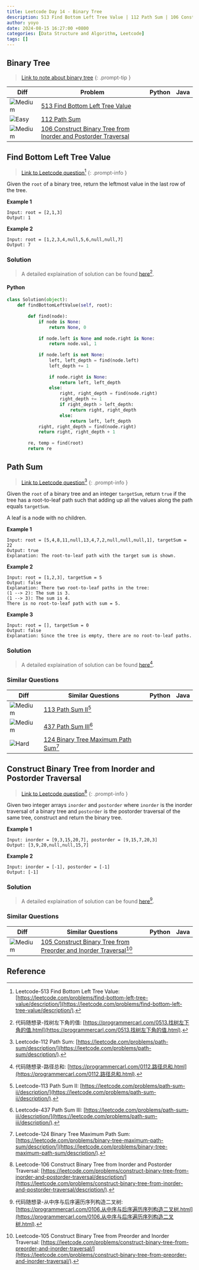 ```yaml
---
title: Leetcode Day 14 - Binary Tree
description: 513 Find Bottom Left Tree Value | 112 Path Sum | 106 Construct Binary Tree from Inorder and Postorder Traversal
author: yoyo
date: 2024-08-15 16:27:00 +0800
categories: [Data Structure and Algorithm, Leetcode]
tags: []
---
```


## Binary Tree 

> [Link to note about binary tree](https://yuyulyu.github.io/posts/binary-tree/)
{: .prompt-tip }


| Diff                                                                                                | Problem                                                                                 | Python | Java |
|-----------------------------------------------------------------------------------------------------|-----------------------------------------------------------------------------------------|--------|------|
| ![Medium](https://img.shields.io/badge/Medium-yellow)                                               | [513 Find Bottom Left Tree Value](#find-bottom-left-tree-value)                                 |        |      |
| ![Easy](https://img.shields.io/badge/Easy-brightgreen)                                               | [112 Path Sum](#path-sum)                                                                      |        |      |
| ![Medium](https://img.shields.io/badge/Medium-yellow)                                              | [106 Construct Binary Tree from Inorder and Postorder Traversal](#construct-binary-tree-from-inorder-and-postorder-traversal)                                                                                                      |        |      |

## Find Bottom Left Tree Value

> [Link to Leetcode question](https://leetcode.com/problems/find-bottom-left-tree-value/description/)[^fbltv]
{: .prompt-info }

Given the `root` of a binary tree, return the leftmost value in the last row of the tree.

**Example 1**

[image]: find-bottom-left-tree-value-example-1

```
Input: root = [2,1,3]
Output: 1
```

**Example 2**

[image]: find-bottom-left-tree-value-example-1

```
Input: root = [1,2,3,4,null,5,6,null,null,7]
Output: 7
```

### Solution

> A detailed explaination of solution can be found [here](https://programmercarl.com/0513.找树左下角的值.html)[^fbltvSolution].

#### Python

```python
class Solution(object):
    def findBottomLeftValue(self, root):
                
        def find(node):
            if node is None:
                return None, 0
            
            if node.left is None and node.right is None:
                return node.val, 1
            
            if node.left is not None:
                left, left_depth = find(node.left)
                left_depth += 1
            
                if node.right is None:
                    return left, left_depth
                else:
                    right, right_depth = find(node.right)
                    right_depth += 1
                    if right_depth > left_depth:
                        return right, right_depth
                    else:
                        return left, left_depth
            right, right_depth = find(node.right)
            return right, right_depth + 1
        
        re, temp = find(root)
        return re
```

## Path Sum

> [Link to Leetcode question](https://leetcode.com/problems/path-sum/description/)[^ps]
{: .prompt-info }

Given the `root` of a binary tree and an integer `targetSum`, return `true` if the tree has a root-to-leaf path such that adding up all the values along the path equals `targetSum`.

A leaf is a node with no children.

**Example 1**

[image]: path-sum-example-1

```
Input: root = [5,4,8,11,null,13,4,7,2,null,null,null,1], targetSum = 22
Output: true
Explanation: The root-to-leaf path with the target sum is shown.
```

**Example 2**

[image]: path-sum-example-2

```
Input: root = [1,2,3], targetSum = 5
Output: false
Explanation: There two root-to-leaf paths in the tree:
(1 --> 2): The sum is 3.
(1 --> 3): The sum is 4.
There is no root-to-leaf path with sum = 5.
```

**Example 3**

```
Input: root = [], targetSum = 0
Output: false
Explanation: Since the tree is empty, there are no root-to-leaf paths.
```

### Solution

> A detailed explaination of solution can be found [here](https://programmercarl.com/0112.路径总和.html)[^psSolution].



### Similar Questions

| Diff                                                                                                 | Similar Questions                                                                                       | Python | Java |
|------------------------------------------------------------------------------------------------------|---------------------------------------------------------------------------------------------------------|--------|------|
| ![Medium](https://img.shields.io/badge/Medium-yellow)                                                | [113 Path Sum II](https://leetcode.com/problems/path-sum-ii/description/)[^psii] |        |      |
| ![Medium](https://img.shields.io/badge/Medium-yellow)                                                | [437 Path Sum III](https://leetcode.com/problems/path-sum-iii/description/)[^psiii] |        |      |
| ![Hard](https://img.shields.io/badge/Hard-red)                                               | [124 Binary Tree Maximum Path Sum](https://leetcode.com/problems/binary-tree-maximum-path-sum/description/)[^btmps] |        |      |

## Construct Binary Tree from Inorder and Postorder Traversal

> [Link to Leetcode question](https://leetcode.com/problems/construct-binary-tree-from-inorder-and-postorder-traversal/description/)[^cbtfiapt]
{: .prompt-info }

Given two integer arrays `inorder` and `postorder` where `inorder` is the inorder traversal of a binary tree and `postorder` is the postorder traversal of the same tree, construct and return the binary tree.

**Example 1**

[image]: construct-binary-tree-from-inorder-and-postorder-traversal-example-1

```
Input: inorder = [9,3,15,20,7], postorder = [9,15,7,20,3]
Output: [3,9,20,null,null,15,7]
```

**Example 2**

```
Input: inorder = [-1], postorder = [-1]
Output: [-1]
```

### Solution

> A detailed explaination of solution can be found [here](https://programmercarl.com/0106.从中序与后序遍历序列构造二叉树.html)[^cbtfiaptSolution].


### Similar Questions

| Diff                                                                                                 | Similar Questions                                                                                       | Python | Java |
|------------------------------------------------------------------------------------------------------|---------------------------------------------------------------------------------------------------------|--------|------|
| ![Medium](https://img.shields.io/badge/Medium-yellow)                                                | [105 Construct Binary Tree from Preorder and Inorder Traversal](https://leetcode.com/problems/construct-binary-tree-from-preorder-and-inorder-traversal/)[^cbtfpait]               |        |      | 

## Reference
[^fbltv]:Leetcode-513 Find Bottom Left Tree Value: [https://leetcode.com/problems/find-bottom-left-tree-value/description/](https://leetcode.com/problems/find-bottom-left-tree-value/description/).
[^fbltvSolution]:代码随想录-找树左下角的值: [https://programmercarl.com/0513.找树左下角的值.html](https://programmercarl.com/0513.找树左下角的值.html).
[^ps]:Leetcode-112 Path Sum: [https://leetcode.com/problems/path-sum/description/](https://leetcode.com/problems/path-sum/description/).
[^psSolution]:代码随想录-路径总和: [https://programmercarl.com/0112.路径总和.html](https://programmercarl.com/0112.路径总和.html).
[^psii]: Leetcode-113 Path Sum II: [https://leetcode.com/problems/path-sum-ii/description/](https://leetcode.com/problems/path-sum-ii/description/).
[^psiii]: Leetcode-437 Path Sum III: [https://leetcode.com/problems/path-sum-iii/description/](https://leetcode.com/problems/path-sum-iii/description/).
[^btmps]: Leetcode-124 Binary Tree Maximum Path Sum: [https://leetcode.com/problems/binary-tree-maximum-path-sum/description/](https://leetcode.com/problems/binary-tree-maximum-path-sum/description/).
[^cbtfiapt]:Leetcode-106 Construct Binary Tree from Inorder and Postorder Traversal: [https://leetcode.com/problems/construct-binary-tree-from-inorder-and-postorder-traversal/description/](https://leetcode.com/problems/construct-binary-tree-from-inorder-and-postorder-traversal/description/).
[^cbtfiaptSolution]:代码随想录-从中序与后序遍历序列构造二叉树: [https://programmercarl.com/0106.从中序与后序遍历序列构造二叉树.html](https://programmercarl.com/0106.从中序与后序遍历序列构造二叉树.html).
[^cbtfpait]:Leetcode-105 Construct Binary Tree from Preorder and Inorder Traversal: [https://leetcode.com/problems/construct-binary-tree-from-preorder-and-inorder-traversal/](https://leetcode.com/problems/construct-binary-tree-from-preorder-and-inorder-traversal/).

